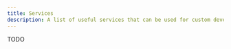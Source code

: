 ```yaml
---
title: Services
description: A list of useful services that can be used for custom development.
---
```



TODO
